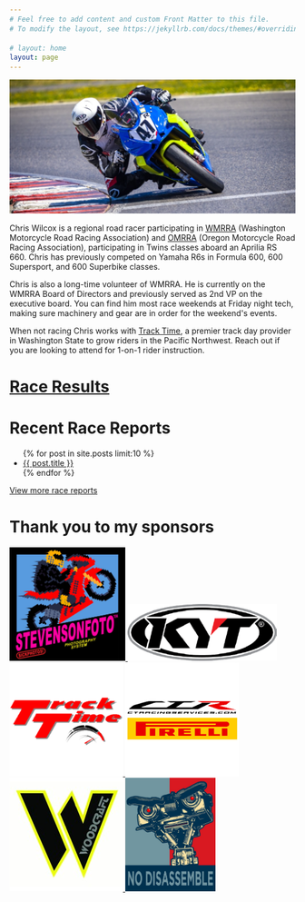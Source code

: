 ```yaml
---
# Feel free to add content and custom Front Matter to this file.
# To modify the layout, see https://jekyllrb.com/docs/themes/#overriding-theme-defaults

# layout: home
layout: page
---
```

![](/img/2025-OMRRA-R2-STF01059.jpg)

Chris Wilcox is a regional road racer participating in [WMRRA](https://wmrra.com) (Washington Motorcycle Road Racing Association) and [OMRRA](https://omrra.com) (Oregon Motorcycle Road Racing Association), participating in Twins classes aboard an Aprilia RS 660. Chris has previously competed on Yamaha R6s in Formula 600, 600 Supersport, and 600 Superbike classes.

Chris is also a long-time volunteer of WMRRA. He is currently on the WMRRA Board of Directors and previously served as 2nd VP on the executive board. You can find him most race weekends at Friday night tech, making sure machinery and gear are in order for the weekend's events.

When not racing Chris works with [Track Time](https://tracktime.bike/), a premier track day provider in Washington State to grow riders in the Pacific Northwest. Reach out if you are looking to attend for 1-on-1 rider instruction.

# [Race Results](/results)

# Recent Race Reports
<ul>
  {% for post in site.posts limit:10 %}
    <li>
      <a href="{{ post.url }}">{{ post.title }}</a>
    </li>
  {% endfor %}
</ul>

[View more race reports](/race-reports)


# Thank you to my sponsors

<table>
  <tr>
     <a href="http://stevensonfoto.com">
      <img height=200 src="/img/sponsors/stevensonfoto.jpg" />
    </a>
    <a href="https://kytamericas.com">
      <img height=100 src="/img/sponsors/kyt.png" />
    </a>
    <a href="http://tracktime.bike">
      <img height=200 src="/img/sponsors/tracktime.png" />
    </a>
    <a href="http://ctracingservices.com">
      <img height=200 src="/img/sponsors/ctr-pirelli-logo-square.jpg" />
    </a>
    <a href="http://woodcraft-cfm.com">
      <img height=200 src="/img/sponsors/woodcraft.jpg" />
    </a>
    <a href="https://shortcircuitracing.com">
      <img height=200 src="/img/sponsors/no-disassemble.png" />
    </a>
    <!-- <a href="https://shortfuseracing.com">
      <img height=200 src="/img/sponsors/short_fuse.png" />
    </a> -->
  </tr>
</table>

<!-- Mastodon Verification -->
<a rel="me" href="https://hachyderm.io/@chriswilcox"></a>
